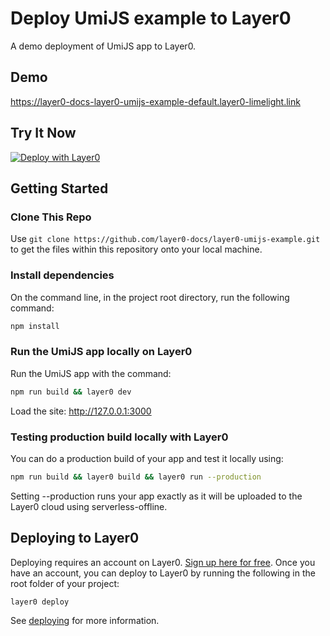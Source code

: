 # Deploy UmiJS example to Layer0

A demo deployment of UmiJS app to Layer0.

## Demo

https://layer0-docs-layer0-umijs-example-default.layer0-limelight.link

## Try It Now

[![Deploy with Layer0](https://docs.layer0.co/button.svg)](https://app.layer0.co/deploy?repo=https://github.com/layer0-docs/layer0-umijs-example)

## Getting Started

### Clone This Repo

Use `git clone https://github.com/layer0-docs/layer0-umijs-example.git` to get the files within this repository onto your local machine.

### Install dependencies

On the command line, in the project root directory, run the following command:

```bash
npm install
```

### Run the UmiJS app locally on Layer0

Run the UmiJS app with the command:

```bash
npm run build && layer0 dev
```

Load the site: http://127.0.0.1:3000

### Testing production build locally with Layer0

You can do a production build of your app and test it locally using:

```bash
npm run build && layer0 build && layer0 run --production
```

Setting --production runs your app exactly as it will be uploaded to the Layer0 cloud using serverless-offline.

## Deploying to Layer0

Deploying requires an account on Layer0. [Sign up here for free](https://app.layer0.co/signup). Once you have an account, you can deploy to Layer0 by running the following in the root folder of your project:

```bash
layer0 deploy
```

See [deploying](https://docs.layer0.co/guides/deploying) for more information.
